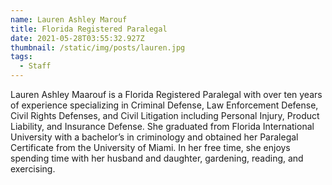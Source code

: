```yaml
---
name: Lauren Ashley Marouf
title: Florida Registered Paralegal
date: 2021-05-28T03:55:32.927Z
thumbnail: /static/img/posts/lauren.jpg
tags:
  - Staff
---
```

Lauren Ashley Maarouf is a Florida Registered Paralegal with over ten years of experience specializing in Criminal Defense, Law Enforcement Defense, Civil Rights Defenses, and Civil Litigation including Personal Injury, Product Liability, and Insurance Defense. She graduated from Florida International University with a bachelor’s in criminology and obtained her Paralegal Certificate from the University of Miami. In her free time, she enjoys spending time with her husband and daughter, gardening, reading, and exercising.

